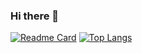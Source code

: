 ### Hi there 👋

<!--
**JiahaoHong1997/JiahaoHong1997** is a ✨ _special_ ✨ repository because its `README.md` (this file) appears on your GitHub profile.
![JiahaoHong1997's GitHub stats](https://github-readme-stats.vercel.app/api?username=JiahaoHong1997&theme=solarized-dark&show_icons=true&show_owner=true)
Here are some ideas to get you started:

- 🔭 I’m currently working on computer vision.
- 🌱 I’m currently learning web programming.
- 👯 I’m looking to collaborate on ...
- 🤔 I‘m a graduate student at Fudan University.
- 💬 Ask me about ...
- 📫 How to reach me: mail:hongjiahao1997@gmail.com
- 😄 Pronouns: ...
- ⚡ Fun fact: Games
-->

[![Readme Card](https://github-readme-stats.vercel.app/api/pin/?username=JiahaoHong1997&repo=distributed-fileServer)](https://github.com/anuraghazra/github-readme-stats)
[![Top Langs](https://github-readme-stats.vercel.app/api/top-langs/?username=JiahaoHong1997&hide=html,css,EJS,JavaScript,Stylus)](https://github.com/anuraghazra/github-readme-stats)







